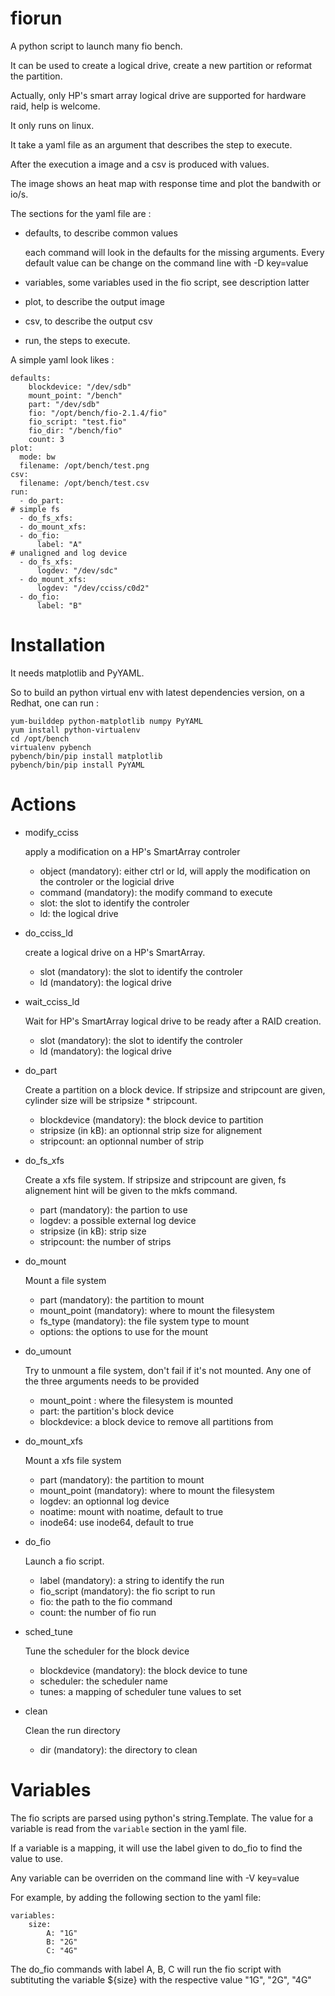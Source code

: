 fiorun
======

A python script to launch many fio bench.

It can be used to create a logical drive, create a new partition or reformat the partition.

Actually, only HP's smart array logical drive are supported for hardware raid, help is welcome.

It only runs on linux.

It take a yaml file as an argument that describes the step to execute.

After the execution a image and a csv is produced with values.

The image shows an heat map with response time and plot the bandwith or io/s.

The sections for the yaml file are :

* defaults, to describe common values
  
  each command will look in the defaults for the missing arguments. Every default value can be change on the command line with -D key=value

* variables, some variables used in the fio script, see description latter
* plot, to describe the output image
* csv, to describe the output csv
* run, the steps to execute.

A simple yaml look likes :

    defaults:
        blockdevice: "/dev/sdb"
        mount_point: "/bench"
        part: "/dev/sdb"
        fio: "/opt/bench/fio-2.1.4/fio"
        fio_script: "test.fio"
        fio_dir: "/bench/fio"
        count: 3
    plot:
      mode: bw
      filename: /opt/bench/test.png
    csv:
      filename: /opt/bench/test.csv
    run:
      - do_part:
    # simple fs
      - do_fs_xfs:
      - do_mount_xfs:
      - do_fio:
          label: "A"
    # unaligned and log device
      - do_fs_xfs:
          logdev: "/dev/sdc"
      - do_mount_xfs:
          logdev: "/dev/cciss/c0d2"
      - do_fio:
          label: "B"

Installation
============

It needs matplotlib and PyYAML.

So to build an python virtual env with latest dependencies version, on a Redhat, one can run :

    yum-builddep python-matplotlib numpy PyYAML
    yum install python-virtualenv
    cd /opt/bench
    virtualenv pybench
    pybench/bin/pip install matplotlib
    pybench/bin/pip install PyYAML

Actions
=======

* modify_cciss

  apply a modification on a HP's SmartArray controler

   * object (mandatory): either ctrl or ld, will apply the modification on the controler or the logicial drive
   * command (mandatory): the modify command to execute
   * slot: the slot to identify the controler
   * ld: the logical drive

* do_cciss_ld

  create a logical drive on a HP's SmartArray.

   * slot (mandatory): the slot to identify the controler
   * ld (mandatory): the logical drive

* wait_cciss_ld

  Wait for HP's SmartArray logical drive to be ready after a RAID creation.

   * slot (mandatory): the slot to identify the controler
   * ld (mandatory): the logical drive

* do_part

  Create a partition on a block device. If stripsize and stripcount are given, cylinder size
  will be stripsize * stripcount.

   * blockdevice (mandatory): the block device to partition
   * stripsize (in kB): an optionnal strip size for alignement
   * stripcount: an optionnal number of strip

* do_fs_xfs
  
  Create a xfs file system. If stripsize and stripcount are given, fs alignement hint will be given
  to the mkfs command.

   * part (mandatory): the partion to use
   * logdev: a possible external log device
   * stripsize (in kB): strip size
   * stripcount: the number of strips

* do_mount

  Mount a file system

   * part (mandatory): the partition to mount
   * mount_point (mandatory): where to mount the filesystem
   * fs_type (mandatory): the file system type to mount
   * options: the options to use for the mount

* do_umount

  Try to unmount a file system, don't fail if it's not mounted. Any one of the three arguments needs to be provided
  
   * mount_point : where the filesystem is mounted
   * part: the partition's block device
   * blockdevice: a block device to remove all partitions from
  
* do_mount_xfs

  Mount a xfs file system
   * part (mandatory): the partition to mount
   * mount_point (mandatory): where to mount the filesystem
   * logdev: an optionnal log device
   * noatime: mount with noatime, default to true
   * inode64: use inode64, default to true

* do_fio

  Launch a fio script.

   * label (mandatory): a string to identify the run
   * fio_script (mandatory): the fio script to run
   * fio: the path to the fio command
   * count: the number of fio run

* sched_tune

  Tune the scheduler for the block device

   * blockdevice (mandatory): the block device to tune
   * scheduler: the scheduler name
   * tunes: a mapping of scheduler tune values to set

* clean

  Clean the run directory

   * dir (mandatory): the directory to clean

Variables
=========

The fio scripts are parsed using python's string.Template. The value for a variable is read from the `variable` section in the yaml file.

If a variable is a mapping, it will use the label given to do_fio to find the value to use.

Any variable can be overriden on the command line with -V key=value

For example, by adding the following section to the yaml file:

    variables:
        size:
            A: "1G"
            B: "2G"
            C: "4G"

The do_fio commands with label A, B, C will run the fio script with subtituting the variable ${size} with the respective value "1G", "2G", "4G"
